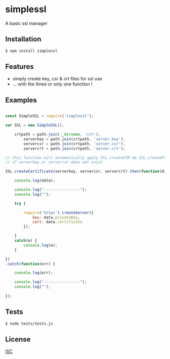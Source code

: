 # simplessl
A basic ssl manager


## Installation

```bash
$ npm install simplessl
```

## Features

  * simply create key, csr & crt files for ssl use
  * ... with the three or only one function !

## Examples

```js

const SimpleSSL = require('simplessl');

var SSL = new SimpleSSL(),

	crtpath = path.join(__dirname, 'crt'),
		serverkey = path.join(crtpath, 'server.key'),
		servercsr = path.join(crtpath, 'server.csr'),
		servercrt = path.join(crtpath, 'server.crt');

// this function will automatically apply SSL.createCSR && SSL.createPrivateKey functions
// if serverkey or servercsr does not exist

SSL.createCertificate(serverkey, servercsr, servercrt).then(function(data) {

	console.log(data);

	console.log("----------------");
	console.log("");

	try {

		require('https').createServer({
			key: data.privateKey,
			cert: data.certificate
		});

	}
	catch(e) {
		console.log(e);
	}

})
.catch(function(err) {

	console.log(err);

	console.log("----------------");
	console.log("");
	
});

```

## Tests

```bash
$ node tests/tests.js
```

## License

  [ISC](LICENSE)
